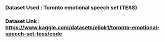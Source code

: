 ### Dataset Used : Toronto emotional speech set (TESS)
### Dataset Link : https://www.kaggle.com/datasets/ejlok1/toronto-emotional-speech-set-tess/code 
